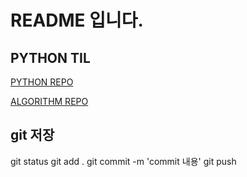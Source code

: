 # README 입니다.

## PYTHON TIL
[PYTHON REPO](https://github.com/kimdj4e/TIL/tree/master/python)

[ALGORITHM REPO](https://github.com/kimdj4e/TIL/tree/master/algorythm)

## git 저장
git status
git add .
git commit -m 'commit 내용'
git push